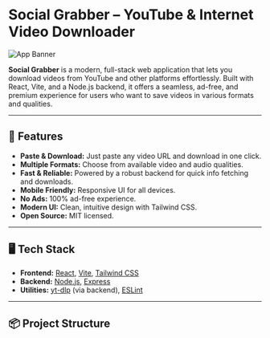 # Social Grabber – YouTube & Internet Video Downloader

![App Banner](public/hero-bg.jpg)

**Social Grabber** is a modern, full-stack web application that lets you download videos from YouTube and other platforms effortlessly. Built with React, Vite, and a Node.js backend, it offers a seamless, ad-free, and premium experience for users who want to save videos in various formats and qualities.

---

## 🚀 Features

- **Paste & Download:** Just paste any video URL and download in one click.
- **Multiple Formats:** Choose from available video and audio qualities.
- **Fast & Reliable:** Powered by a robust backend for quick info fetching and downloads.
- **Mobile Friendly:** Responsive UI for all devices.
- **No Ads:** 100% ad-free experience.
- **Modern UI:** Clean, intuitive design with Tailwind CSS.
- **Open Source:** MIT licensed.

---

## 🖥️ Tech Stack

- **Frontend:** [React](https://react.dev/), [Vite](https://vitejs.dev/), [Tailwind CSS](https://tailwindcss.com/)
- **Backend:** [Node.js](https://nodejs.org/), [Express](https://expressjs.com/)
- **Utilities:** [yt-dlp](https://github.com/yt-dlp/yt-dlp) (via backend), [ESLint](https://eslint.org/)

---

## 📦 Project Structure
